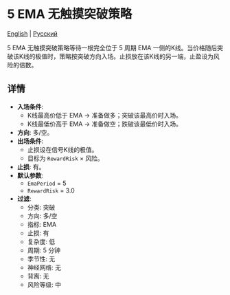 # 5 EMA 无触摸突破策略
[English](README.md) | [Русский](README_ru.md)

5 EMA 无触摸突破策略等待一根完全位于 5 周期 EMA 一侧的K线。当价格随后突破该K线的极值时，策略按突破方向入场。止损放在该K线的另一端，止盈设为风险的倍数。

## 详情

- **入场条件**:
  - K线最高价低于 EMA → 准备做多；突破该最高价时入场。
  - K线最低价高于 EMA → 准备做空；跌破该最低价时入场。
- **方向**: 多/空。
- **出场条件**:
  - 止损设在信号K线的极值。
  - 目标为 `RewardRisk` × 风险。
- **止损**: 有。
- **默认参数**:
  - `EmaPeriod` = 5
  - `RewardRisk` = 3.0
- **过滤**:
  - 分类: 突破
  - 方向: 多/空
  - 指标: EMA
  - 止损: 有
  - 复杂度: 低
  - 周期: 5 分钟
  - 季节性: 无
  - 神经网络: 无
  - 背离: 无
  - 风险等级: 中
